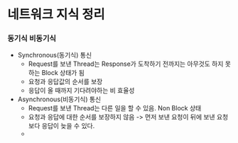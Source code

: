 # 네트워크 지식 정리



### 동기식 비동기식

- Synchronous(동기식) 통신
  - Request를 보낸 Thread는 Response가 도착하기 전까지는 아무것도 하지 못하는 Block 상태가 됨
  - 요청과 응답값의 순서를 보장
  - 응답이 올 때까지 기다려야하는 비 효율성
- Asynchronous(비동기식) 통신
  - Request를 보낸 Thread는 다른 일을 할 수 있음. Non Block 상태
  - 요청과 응답에 대한 순서를 보장하지 않음 -> 먼저 보낸 요청이 뒤에 보낸 요청보다 응답이 늦을  수 있다.
  - 

